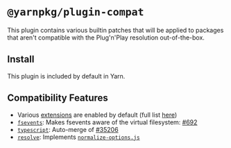 # `@yarnpkg/plugin-compat`

This plugin contains various builtin patches that will be applied to packages that aren't compatible with the Plug'n'Play resolution out-of-the-box.

## Install

This plugin is included by default in Yarn.

## Compatibility Features

- Various [extensions](/configuration/yarnrc#packageExtensions) are enabled by default (full list [here](https://github.com/yarnpkg/berry/blob/master/packages/yarnpkg-extensions/sources/index.ts))
- [`fsevents`](/packages/plugin-compat/extra/fsevents): Makes fsevents aware of the virtual filesystem: [#692](https://github.com/yarnpkg/berry/pull/692)
- [`typescript`](/packages/plugin-compat/extra/typescript): Auto-merge of [#35206](https://github.com/microsoft/TypeScript/pull/35206)
- [`resolve`](/packages/plugin-compat/extra/resolve): Implements [`normalize-options.js`](https://github.com/browserify/resolve/pull/174)
